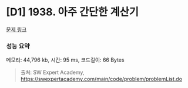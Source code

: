 # [D1] 1938. 아주 간단한 계산기

[문제 링크](https://swexpertacademy.com/main/code/problem/problemDetail.do?problemLevel=1&contestProbId=AV5PjsYKAMIDFAUq&categoryId=AV5PjsYKAMIDFAUq&categoryType=CODE&problemTitle=&orderBy=FIRST_REG_DATETIME&selectCodeLang=ALL&select-1=1&pageSize=10&pageIndex=2) 

### 성능 요약

메모리: 44,796 kb, 시간: 95 ms, 코드길이: 66 Bytes



> 출처: SW Expert Academy, https://swexpertacademy.com/main/code/problem/problemList.do